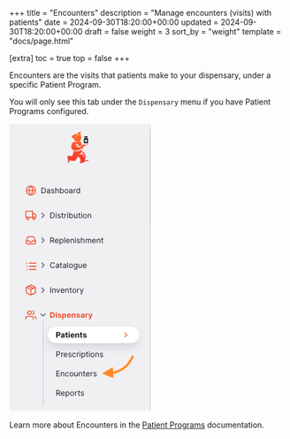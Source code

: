 +++
title = "Encounters"
description = "Manage encounters (visits) with patients"
date = 2024-09-30T18:20:00+00:00
updated = 2024-09-30T18:20:00+00:00
draft = false
weight = 3
sort_by = "weight"
template = "docs/page.html"

[extra]
toc = true
top = false
+++

Encounters are the visits that patients make to your dispensary, under a specific Patient Program.

You will only see this tab under the `Dispensary` menu if you have Patient Programs configured.

![Encounter Navigation](images/dispensary_gotoencounters.png)

Learn more about Encounters in the [Patient Programs](/docs/programs/program-module/#encounter) documentation.
